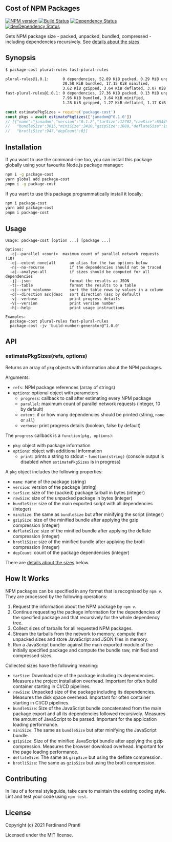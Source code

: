 ## Cost of NPM Packages

[![NPM version](https://badge.fury.io/js/package-cost.png)](http://badge.fury.io/js/package-cost)
[![Build Status](https://github.com/prantlf/package-cost/workflows/Test/badge.svg)](https://github.com/prantlf/package-cost/actions)
[![Dependency Status](https://david-dm.org/prantlf/package-cost.svg)](https://david-dm.org/prantlf/package-cost)
[![devDependency Status](https://david-dm.org/prantlf/package-cost/dev-status.svg)](https://david-dm.org/prantlf/package-cost#info=devDependencies)

Gets NPM package size - packed, unpacked, bundled, compressed - including dependencies recursively. See [details about the sizes](#how-it-works).

## Synopsis

```txt
$ package-cost plural-rules fast-plural-rules

plural-rules@1.0.1:      0 dependencies, 52.89 KiB packed, 0.29 MiB unpacked,
                         20.58 KiB bundled, 17.15 KiB minified,
                         3.62 KiB gzipped, 3.64 KiB deflated, 3.07 KiB brotlied
fast-plural-rules@1.0.1: 0 dependencies, 27.36 KiB packed, 0.13 MiB unpacked,
                         7.96 KiB bundled, 3.64 KiB minified,
                         1.28 KiB gzipped, 1.27 KiB deflated, 1.17 KiB brotlied
```

```js
const estimatePkgSizes = require('package-cost')
const pkgs = await estimatePkgSizes(['janadom@^0.1.0'])
// [{"name":"janadom","version":"0.1.2","tarSize":12702,"rawSize":65449,
//   "bundleSize":3815,"miniSize":2410,"gzipSize":1088,"deflateSize":1076,
//   "brotliSize":947,"depCount":0}]
```

## Installation

If you want to use the command-line too, you can install this package globally using your favourite Node.js package manager:

```sh
npm i -g package-cost
yarn global add package-cost
pnpm i -g package-cost
```

If you want to use this package programmatically install it locally:

```sh
npm i package-cost
yarn add package-cost
pnpm i package-cost
```

## Usage

    Usage: package-cost [option ...] [package ...]

    Options:
      -c|--parallel <count>  maximum count of parallel network requests (10)
      -e|--extent none|all      an alias for the two options below
      -n|--no-recurse           if the dependencies should not be traced
      -a|--analyse-all          if sizes should be computed for all dependencies
      -j|--json                 format the results as JSON
      -t|--table                format the results to a table
      -s|--sort <column>        sort the table rows by values in a column
      -d|--direction asc|desc   sort direction (asc by default)
      -v|--verbose              print progress details
      -V|--version              print version number
      -h|--help                 print usage instructions

    Examples:
      package-cost plural-rules fast-plural-rules
      package-cost -jv 'build-number-generator@^1.0.0'

## API

### estimatePkgSizes(refs, options)

Returns an array of `pkg` objects with information about the NPM packages.

Arguments:

* `refs`: NPM package references (array of strings)
* `options`: optional object with parameters
  * `progress`: callback to call after estimating every NPM package
  * `parallel`: maximum count of parallel network requests (integer, 10 by default)
  * `extent`: if or how many dependencies should be printed (string, `none` or `all`)
  * `verbose`: print progress details (boolean, false by default)

The `progress` callback is a `function(pkg, options)`:

* `pkg`: object with package information
* `options`: object with additional information
  * `print`: prints a string to stdout - `function(string)` (console output is disabled when `estimatePkgSizes` is in progress)

A `pkg` object includes the following properties:

* `name`: name of the package (string)
* `version`: version of the package (string)
* `tarSize`: size of the (packed) package tarball in bytes (integer)
* `rawSize`: size of the unpacked package in bytes (integer)
* `bundleSize`: size of the main exported script with all dependencies (integer)
* `miniSize`: the same as `bundleSize` but after minifying the script (integer)
* `gzipSize`: size of the minified bundle after applying the gzip compression (integer)
* `deflateSize`: size of the minified bundle after applying the deflate compression (integer)
* `brotliSize`: size of the minified bundle after applying the brotli compression (integer)
* `depCount`: count of the package dependencies (integer)

There are [details about the sizes](#how-it-works) below.

## How It Works

NPM packages can be specified in any format that is recognised by `npm v`. They are processed by the following operations:

1. Request the information about the NPM package by `npm v`.
2. Continue requesting the package information for the dependencies of the specified package and that recursively for the whole dependency tree.
3. Collect sizes of tarballs for all requested NPM packages.
4. Stream the tarballs from the network to memory, compute their unpacked sizes and store JavaScript and JSON files in memory.
5. Run a JavaScript bundler against the main exported module of the initially specified package and compute the bundle raw, minified and compressed sizes.

Collected sizes have the following meaning:

* `tarSize`: Download size of the package including its dependencies. Measures the project installation overhead. Important for often build container starting in CI/CD pipelines.
* `rawSize`: Unpacked size of the package including its dependencies. Measures the disk space overhead. Important for often container starting in CI/CD pipelines.
* `bundleSize`: Size of the JavaScript bundle concatenated from the main package export and all its dependencies followed recursively. Measures the amount of JavaScript to be parsed. Important for the application loading performance.
* `miniSize`: The same as `bundleSize` but after minifying the JavaScript bundle.
* `gzipSize`: Size of the minified JavaScript bundle after applying the gzip compression. Measures the browser download overhead. Important for the page loading performance.
* `deflateSize`: The same as `gzipSize` but using the deflate compression.
* `brotliSize`: The same as `gzipSize` but using the brotli compression.

## Contributing

In lieu of a formal styleguide, take care to maintain the existing coding style. Lint and test your code using `npm test`.

## License

Copyright (c) 2021 Ferdinand Prantl

Licensed under the MIT license.

